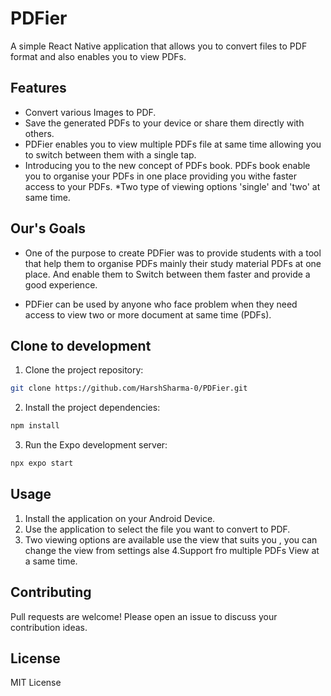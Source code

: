 # PDFier

A simple React Native application that allows you to convert files to PDF format and also enables you to view PDFs.

## Features

* Convert various Images to PDF.
* Save the generated PDFs to your device or share them directly with others.
* PDFier enables you to view multiple PDFs file at same time allowing you to switch between them with a single tap.
* Introducing you to the new concept of PDFs book. PDFs book enable you to organise your PDFs in one place providing you withe faster access to your PDFs. 
*Two type of viewing options 'single' and 'two' at same time. 

## Our's Goals

* One of the purpose to create PDFier was to provide students with a tool that help them to organise PDFs mainly their study material PDFs at one place. And enable them to Switch between them faster and provide a good experience. 

* PDFier can be used by anyone who face problem when they need access to view two or more document at same time (PDFs).

## Clone to development

1. Clone the project repository:

```bash
git clone https://github.com/HarshSharma-0/PDFier.git
```

2. Install the project dependencies:

```bash
npm install
```

3. Run the Expo development server:

```bash
npx expo start
```

## Usage

1. Install the application on your Android Device.
2. Use the application to select the file you want to convert to PDF.
3. Two viewing options are available use the view that suits you , you can change the view from settings alse
4.Support fro multiple PDFs View at a same time.


## Contributing

Pull requests are welcome! Please open an issue to discuss your contribution ideas.

## License

MIT License